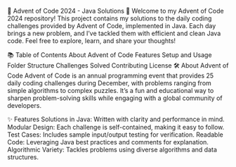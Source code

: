 🎄 Advent of Code 2024 - Java Solutions 🎄
Welcome to my Advent of Code 2024 repository! This project contains my solutions to the daily coding challenges provided by Advent of Code, implemented in Java. Each day brings a new problem, and I’ve tackled them with efficient and clean Java code. Feel free to explore, learn, and share your thoughts!

📚 Table of Contents
About Advent of Code
Features
Setup and Usage
Folder Structure
Challenges Solved
Contributing
License
🛠 About Advent of Code
Advent of Code is an annual programming event that provides 25 daily coding challenges during December, with problems ranging from simple algorithms to complex puzzles. It’s a fun and educational way to sharpen problem-solving skills while engaging with a global community of developers.

✨ Features
Solutions in Java: Written with clarity and performance in mind.
Modular Design: Each challenge is self-contained, making it easy to follow.
Test Cases: Includes sample input/output testing for verification.
Readable Code: Leveraging Java best practices and comments for explanation.
Algorithmic Variety: Tackles problems using diverse algorithms and data structures.
